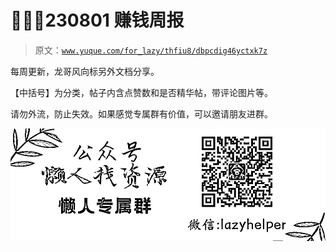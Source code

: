 # 👘🧑‍⚖️230801 赚钱周报

> 原文：[`www.yuque.com/for_lazy/thfiu8/dbpcdig46yctxk7z`](https://www.yuque.com/for_lazy/thfiu8/dbpcdig46yctxk7z)



每周更新，龙哥风向标另外文档分享。 

【中括号】为分类，帖子内含点赞数和是否精华帖，带评论图片等。 



请勿外流，防止失效。如果感觉专属群有价值，可以邀请朋友进群。 

![专属群.jpg](img/854fcab09ac835e640fa5f3a9fc921bd.png) 







